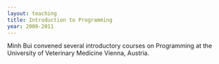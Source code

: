 ```yaml
---
layout: teaching
title: Introduction to Programming
year: 2008-2011
---
```


Minh Bui convened several introductory courses on Programming at the University of Veterinary Medicine Vienna, Austria.


